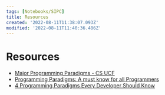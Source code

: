 ```yaml
---
tags: [Notebooks/SIPC]
title: Resources
created: '2022-08-11T11:38:07.093Z'
modified: '2022-08-11T11:40:36.486Z'
---
```


# Resources

- [Major Programming Paradigms - CS UCF](https://www.cs.ucf.edu/~leavens/ComS541Fall97/hw-pages/paradigms/major.html)
- [Programming Paradigms: A must know for all Programmers](https://hackr.io/blog/programming-paradigms)
- [4 Programming Paradigms Every Developer Should Know](https://blog.bitsrc.io/4-programming-paradigms-every-developer-should-know-1c286abe06df)
